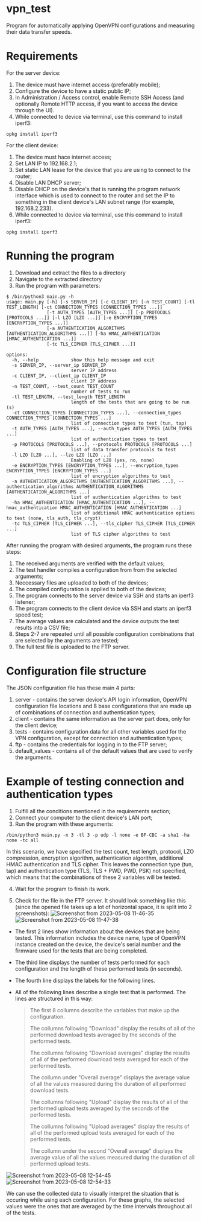 # vpn_test
Program for automatically applying OpenVPN configurations and measuring their data transfer speeds.

# Requirements
For the server device:
1. The device must have internet access (preferably mobile);
2. Configure the device to have a static public IP;
3. In Administration / Access control, enable Remote SSH Access (and optionally Remote HTTP access, if you want to access the device through the UI).
4. While connected to device via terminal, use this command to install iperf3:
```
opkg install iperf3
```

For the client device:
1. The device must hace internet access;
2. Set LAN IP to 192.168.2.1;
3. Set static LAN lease for the device that you are using to connect to the router;
4. Disable LAN DHCP server;
5. Disable DHCP on the device's that is running the program network interface which is used to connect to the router and set the IP to something in the client device's LAN subnet range (for example, 192.168.2.233).
6. While connected to device via terminal, use this command to install iperf3:
```
opkg install iperf3
```
# Running the program
1. Download and extract the files to a directory
2. Navigate to the extracted directory
3. Run the program with parameters:
```
$ /bin/python3 main.py -h
usage: main.py [-h] [-s SERVER_IP] [-c CLIENT_IP] [-n TEST_COUNT] [-tl TEST_LENGTH] [-ct CONNECTION_TYPES [CONNECTION_TYPES ...]]
               [-t AUTH_TYPES [AUTH_TYPES ...]] [-p PROTOCOLS [PROTOCOLS ...]] [-l LZO [LZO ...]] [-e ENCRYPTION_TYPES [ENCRYPTION_TYPES ...]]
               [-a AUTHENTICATION_ALGORITHMS [AUTHENTICATION_ALGORITHMS ...]] [-ha HMAC_AUTHENTICATION [HMAC_AUTHENTICATION ...]]
               [-tc TLS_CIPHER [TLS_CIPHER ...]]

options:
  -h, --help            show this help message and exit
  -s SERVER_IP, --server_ip SERVER_IP
                        server IP address
  -c CLIENT_IP, --client_ip CLIENT_IP
                        client IP address
  -n TEST_COUNT, --test_count TEST_COUNT
                        number of tests to run
  -tl TEST_LENGTH, --test_length TEST_LENGTH
                        length of the tests that are going to be run (s)
  -ct CONNECTION_TYPES [CONNECTION_TYPES ...], --connection_types CONNECTION_TYPES [CONNECTION_TYPES ...]
                        list of connection types to test (tun, tap)
  -t AUTH_TYPES [AUTH_TYPES ...], --auth_types AUTH_TYPES [AUTH_TYPES ...]
                        list of authentication types to test
  -p PROTOCOLS [PROTOCOLS ...], --protocols PROTOCOLS [PROTOCOLS ...]
                        list of data transfer protocols to test
  -l LZO [LZO ...], --lzo LZO [LZO ...]
                        Enabling of LZO (yes, no, none)
  -e ENCRYPTION_TYPES [ENCRYPTION_TYPES ...], --encryption_types ENCRYPTION_TYPES [ENCRYPTION_TYPES ...]
                        list of encryption algorithms to test
  -a AUTHENTICATION_ALGORITHMS [AUTHENTICATION_ALGORITHMS ...], --authentication_algorithms AUTHENTICATION_ALGORITHMS [AUTHENTICATION_ALGORITHMS ...]
                        list of authentication algorithms to test
  -ha HMAC_AUTHENTICATION [HMAC_AUTHENTICATION ...], --hmac_authentication HMAC_AUTHENTICATION [HMAC_AUTHENTICATION ...]
                        list of additional HMAC authentication options to test (none, tls_auth, tls_crypt)
  -tc TLS_CIPHER [TLS_CIPHER ...], --tls_cipher TLS_CIPHER [TLS_CIPHER ...]
                        list of TLS cipher algorithms to test
```
After running the program with desired arguments, the program runs these steps:
1. The received arguments are verified with the default values;
2. The test handler compiles a configuration from from the selected arguments;
3. Neccessary files are uploaded to both of the devices;
4. The compiled configuration is applied to both of the devices;
5. The program connects to the server device via SSH and starts an iperf3 listener;
6. The program connects to the client device via SSH and starts an iperf3 speed test;
7. The average values are calculated and the device outputs the test results into a CSV file;
8. Steps 2-7 are repeated until all possible configuration combinations that are selected by the arguments are tested;
9. The full test file is uploaded to the FTP server.

# Configuration file structure
The JSON configuration file has these main 4 parts:
1. server - contains the server device's API login information, OpenVPN configuration file locations and 8 base configurations that are made up of combinations of connection and authentication types;
2. client - contains the same information as the server part does, only for the client device;
3. tests - contains configuration data for all other variables used for the VPN configuration, except for connection and authentication types;
4. ftp - contains the credentials for logging in to the FTP server;
5. default_values - contains all of the default values that are used to verify the arguments.


# Example of testing connection and authentication types
1. Fulfill all the conditions mentioned in the requirements section;
2. Connect your computer to the client device's LAN port;
3. Run the program with these arguments:
```
/bin/python3 main.py -n 3 -tl 3 -p udp -l none -e BF-CBC -a sha1 -ha none -tc all
```
In this scenario, we have specified the test count, test length, protocol, LZO compression, encryption algorithm, 
authentication algorithm, additional HMAC authentication and TLS cipher. This leaves the connection type (tun, tap) 
and authentication type (TLS, TLS + PWD, PWD, PSK) not specified, which means that the combinations of these 2 variables will be tested.

4. Wait for the program to finish its work.

5. Check for the file in the FTP server. It should look something like this (since the opened file takes up a lot of horizontal space, it is split
into 2 screenshots):
![Screenshot from 2023-05-08 11-46-35](https://user-images.githubusercontent.com/78542745/236779359-892d548d-35ef-477c-9c1c-0a92459bf5d8.png)
![Screenshot from 2023-05-08 11-47-38](https://user-images.githubusercontent.com/78542745/236780464-bb991280-4d65-4246-82a4-5d0301f6dd38.png)

- The first 2 lines show information about the devices that are being tested. This information includes the device name, type of OpenVPN instance created
on the device, the device's serial number and the firmware used for the tests that are being completed.
- The third line displays the number of tests performed for each configuration and the length of these performed tests (in seconds).
- The fourth line displays the labels for the following lines.
- All of the following lines describe a single test that is performed. The lines are structured in this way:

  > The first 8 collumns describe the variables that make up the configuration.
  > 
  > The collumns following "Download" display the results of all of the performed download tests averaged by the seconds of the performed tests.
  > 
  > The collumns following "Download averages" display the results of all of the performed download tests averaged for each of the performed tests.
  > 
  > The collumn under "Overall average" displays the average value of all the values measured during the duration of all performed download tests.
  > 
  > The collumns following "Upload" display the results of all of the performed upload tests averaged by the seconds of the performed tests.
  > 
  > The collumns following "Upload averages" display the results of all of the performed upload tests averaged for each of the performed tests.
  > 
  > The collumn under the second "Overall average" displays the average value of all the values measured during the duration of all performed upload tests. 
  
![Screenshot from 2023-05-08 12-54-45](https://user-images.githubusercontent.com/78542745/236794531-5ea22179-b729-4755-8b11-c458bdb80fb1.png)
![Screenshot from 2023-05-08 12-54-33](https://user-images.githubusercontent.com/78542745/236794536-c8456279-5d9d-42fe-b668-e7372b9c2dda.png)


We can use the collected data to visually interpret the situation that is occuring while using each configuration. For these graphs, the selected values
were the ones that are averaged by the time intervals throughout all of the tests.
